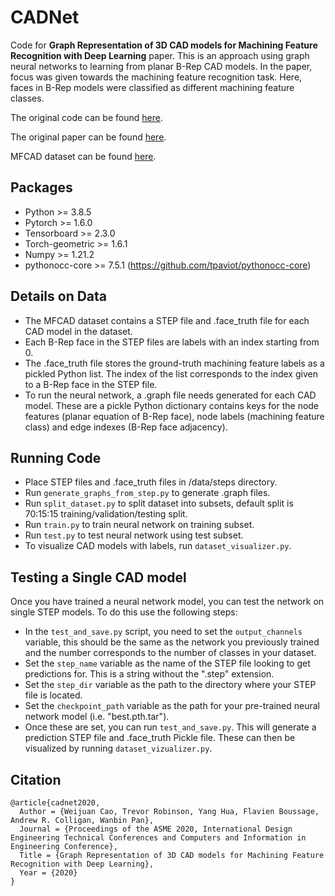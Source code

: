 # CADNet
Code for **Graph Representation of 3D CAD models for Machining Feature Recognition with Deep Learning** paper. This is an approach using graph neural networks to learning from planar B-Rep CAD models. In the paper, focus was given towards the machining feature recognition task. Here, faces in B-Rep models were classified as different machining feature classes.

The original code can be found [here](https://gitlab.com/qub_femg/machine-learning/cadnet).

The original paper can be found [here](https://asmedigitalcollection.asme.org/IDETC-CIE/proceedings-abstract/IDETC-CIE2020/84003/V11AT11A003/1090197).

MFCAD dataset can be found [here](https://github.com/hducg/MFCAD).

## Packages
- Python >= 3.8.5
- Pytorch >= 1.6.0
- Tensorboard >= 2.3.0
- Torch-geometric >= 1.6.1
- Numpy >= 1.21.2
- pythonocc-core >= 7.5.1 (https://github.com/tpaviot/pythonocc-core)

## Details on Data
- The MFCAD dataset contains a STEP file and .face_truth file for each CAD model in the dataset.
- Each B-Rep face in the STEP files are labels with an index starting from 0.
- The .face_truth file stores the ground-truth machining feature labels as a pickled Python list. The index of the list corresponds to the index given to a B-Rep face in the STEP file.
- To run the neural network, a .graph file needs generated for each CAD model. These are a pickle Python dictionary contains keys for the node features (planar equation of B-Rep face), node labels (machining feature class) and edge indexes (B-Rep face adjacency).

## Running Code
- Place STEP files and .face_truth files in /data/steps directory.
- Run `generate_graphs_from_step.py` to generate .graph files.
- Run `split_dataset.py` to split dataset into subsets, default split is 70:15:15 training/validation/testing split.
- Run `train.py` to train neural network on training subset.
- Run `test.py` to test neural network using test subset.
- To visualize CAD models with labels, run `dataset_visualizer.py`.

## Testing a Single CAD model
Once you have trained a neural network model, you can test the network on single STEP models. To do this use the following steps:
- In the `test_and_save.py` script, you need to set the `output_channels` variable, this should be the same as the network you previously trained and the number corresponds to the number of classes in your dataset.
- Set the `step_name` variable as the name of the STEP file looking to get predictions for. This is a string without the ".step" extension.
- Set the `step_dir` variable as the path to the directory where your STEP file is located.
- Set the `checkpoint_path` variable as the path for your pre-trained neural network model (i.e. "best.pth.tar").
- Once these are set, you can run `test_and_save.py`. This will generate a prediction STEP file and .face_truth Pickle file. These can then be visualized by running `dataset_vizualizer.py`.

## Citation
    @article{cadnet2020,
      Author = {Weijuan Cao, Trevor Robinson, Yang Hua, Flavien Boussage, Andrew R. Colligan, Wanbin Pan},
      Journal = {Proceedings of the ASME 2020, International Design Engineering Technical Conferences and Computers and Information in Engineering Conference},
      Title = {Graph Representation of 3D CAD models for Machining Feature Recognition with Deep Learning},
      Year = {2020}
    }
